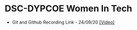 # DSC-DYPCOE Women In Tech

- Git and Github Recording Link - 24/09/20 [[Video]](https://youtu.be/0yKmErcjDFo)